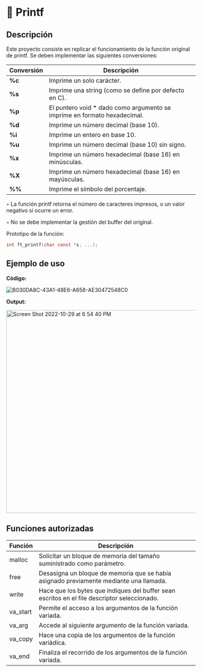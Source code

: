 # 📝 Printf

## Descripción 

Este proyecto consiste en replicar el funcionamiento de la función original de printf. 
Se deben implementar las siguientes conversiones:

| Conversión  | Descripción														 			|
|-------|-----------------------------------------------------------------------------------|
| **%c** | Imprime un solo carácter.       													|
| **%s** | Imprime una string (como se define por defecto en C).											|
| **%p** | El puntero void * dado como argumento se imprime en formato hexadecimal.								|
| **%d** | Imprime un número decimal (base 10).																	|
| **%i** | Imprime un entero en base 10.               											|
| **%u** | Imprime un número decimal (base 10) sin signo.               									|
| **%x** | Imprime un número hexadecimal (base 16) en minúsculas.                				|
| **%X** | Imprime un número hexadecimal (base 16) en mayúsculas.                				|
| **%%** | Imprime el símbolo del porcentaje.                 											|

◦ La función printf retorna el número de caracteres impresos, o un valor negativo si ocurre un error.

◦ No se debe implementar la gestión del buffer del original.

Prototipo de la función:

```C
int ft_printf(char const *s, ...);
```

## Ejemplo de uso

<b>Código: </b>

![B030DA8C-43A1-48E6-A658-AE30472548C0](https://user-images.githubusercontent.com/66915274/198844199-3761987c-df3d-4c3d-90d1-e9f30583b83a.jpeg)

<b>Output: </b>

<img width="538" alt="Screen Shot 2022-10-29 at 6 54 40 PM" src="https://user-images.githubusercontent.com/66915274/198843655-23c772e4-1465-458b-9642-019bc62456dc.png">

## Funciones autorizadas 

| Función  | Descripción														 			|
|-------|-----------------------------------------------------------------------------------|
| malloc | Solicitar un bloque de memoria del tamaño suministrado como parámetro.     													|
| free | Desasigna un bloque de memoria que se había asignado previamente mediante una llamada. 											|
| write | Hace que los bytes que indiques del buffer sean escritos en el file descriptor seleccionado.								|
| va_start | Permite el acceso a los argumentos de la función variada.														|
| va_arg | Accede al siguiente argumento de la función variada.               											|
| va_copy | Hace una copia de los argumentos de la función variádica.               									|
| va_end | Finaliza el recorrido de los argumentos de la función variada.                				|

